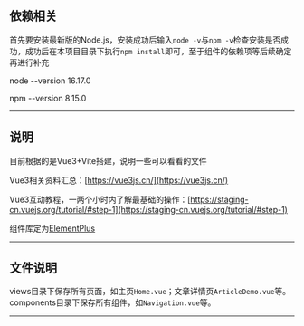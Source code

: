 
## 依赖相关
首先要安装最新版的Node.js，安装成功后输入`node -v`与`npm -v`检查安装是否成功，成功后在本项目目录下执行`npm install`即可，至于组件的依赖项等后续确定再进行补充

node --version 16.17.0

npm --version 8.15.0

-----------------------
## 说明

目前根据的是Vue3+Vite搭建，说明一些可以看看的文件

Vue3相关资料汇总：[https://vue3js.cn/](https://vue3js.cn/)

Vue3互动教程，一两个小时内了解最基础的操作：[https://staging-cn.vuejs.org/tutorial/#step-1](https://staging-cn.vuejs.org/tutorial/#step-1)

组件库定为[ElementPlus](https://element-plus.gitee.io/zh-CN/)

-------------------------
## 文件说明

views目录下保存所有页面，如主页`Home.vue`；文章详情页`ArticleDemo.vue`等。components目录下保存所有组件，如`Navigation.vue`等。

-------------------------